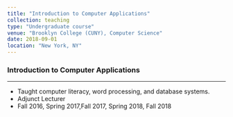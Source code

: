 ```yaml
---
title: "Introduction to Computer Applications"
collection: teaching
type: "Undergraduate course"
venue: "Brooklyn College (CUNY), Computer Science"
date: 2018-09-01
location: "New York, NY"
---
```


### Introduction to Computer Applications
----
* Taught computer literacy, word processing, and database systems.
* Adjunct Lecturer
* Fall 2016, Spring 2017,Fall 2017, Spring 2018, Fall 2018
